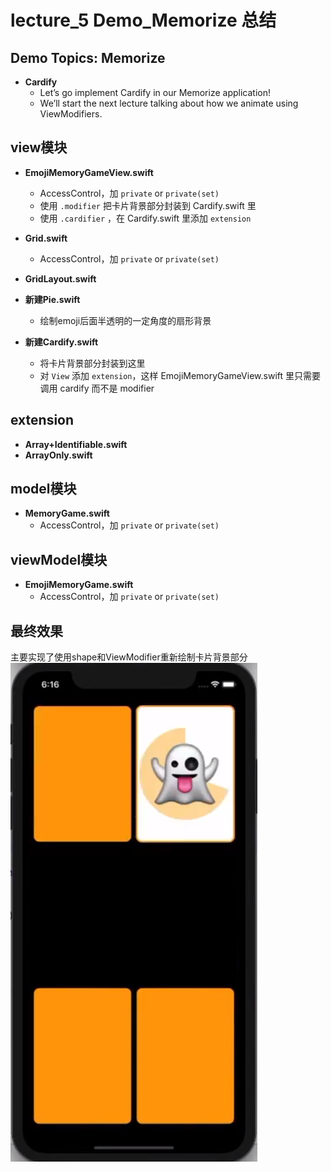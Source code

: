 # lecture_5 Demo_Memorize 总结
## Demo Topics: Memorize
- **Cardify**  
    + Let’s go implement Cardify in our Memorize application!  
    + We’ll start the next lecture talking about how we animate using ViewModifiers.  

## view模块
- **EmojiMemoryGameView.swift**  
    - AccessControl，加 `private` or `private(set)`   
    - 使用 `.modifier` 把卡片背景部分封装到 Cardify.swift 里  
    - 使用 `.cardifier` ，在 Cardify.swift 里添加 `extension`    

- **Grid.swift**  
    - AccessControl，加 `private` or `private(set)`

- **GridLayout.swift**

- **新建Pie.swift**
    - 绘制emoji后面半透明的一定角度的扇形背景

- **新建Cardify.swift**
    - 将卡片背景部分封装到这里 
    - 对 `View` 添加 `extension`，这样 EmojiMemoryGameView.swift 里只需要调用 cardify 而不是 modifier

## extension
- **Array+Identifiable.swift**  
- **ArrayOnly.swift**  

## model模块
- **MemoryGame.swift**
    - AccessControl，加 `private` or `private(set)`

## viewModel模块
- **EmojiMemoryGame.swift**  
    - AccessControl，加 `private` or `private(set)`

## 最终效果
主要实现了使用shape和ViewModifier重新绘制卡片背景部分  
<img src="./MyDemo_5效果图.png">

